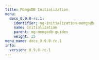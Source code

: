 ```yaml
---
title: MongoDB Initialization
menu:
  docs_0.9.0-rc.1:
    identifier: mg-initialization-mongodb
    name: Initialization
    parent: mg-mongodb-guides
    weight: 25
menu_name: docs_0.9.0-rc.1
info:
  version: 0.9.0-rc.1
---
```



